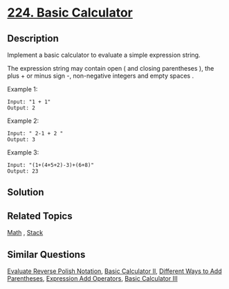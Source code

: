 # [224. Basic Calculator](https://leetcode.com/problems/basic-calculator)

## Description

Implement a basic calculator to evaluate a simple expression string.

The expression string may contain open ( and closing parentheses ), the plus + or minus sign -, non-negative integers and empty spaces .

Example 1:

```
Input: "1 + 1"
Output: 2
```

Example 2:

```
Input: " 2-1 + 2 "
Output: 3
```

Example 3:

```
Input: "(1+(4+5+2)-3)+(6+8)"
Output: 23
```

## Solution



## Related Topics

[Math](https://leetcode.com/tag/math/) , [Stack](https://leetcode.com/tag/stack/) 

## Similar Questions

[Evaluate Reverse Polish Notation](https://leetcode.com/problems/evaluate-reverse-polish-notation/), [Basic Calculator II](https://leetcode.com/problems/basic-calculator-ii/), [Different Ways to Add Parentheses](https://leetcode.com/problems/different-ways-to-add-parentheses/), [Expression Add Operators](https://leetcode.com/problems/expression-add-operators/), [Basic Calculator III](https://leetcode.com/problems/basic-calculator-iii/)
